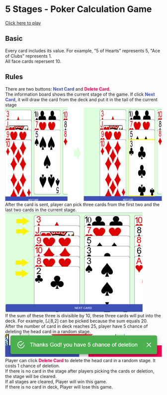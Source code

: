 # 5 Stages - Poker Calculation Game

<a href="https://maoji-programming.github.io/5stages/">Click here to play</a>

## Basic
Every card includes its value. For example, "5 of Hearts" represents 5, "Ace of Clubs" represents 1.<br>
All face cards repersent 10.


## Rules
There are two buttons: <span style="color:#3f51b5"><b>Next Card</b></span> and <span style="color:#f50057"><b>Delete Card</b></span>.<br>
The information board shows the current stage of the game. If click <span style="color:#3f51b5"><b>Next Card</b></span>, it will draw the card from the deck and put it in the tail of the current stage<br>
<img height="300px" src="./public/guide/img1.png"></img><br>
After the card is sent, player can pick three cards from the first two and the last two cards in the current stage.<br>
<img height="320px" src="./public/guide/img2.png"></img><br>
If the sum of these three is divisible by 10, these three cards will put into the deck. For example, [J,8,2] can be picked because the sum equals 20.<br>
After the number of card in deck reaches 25, player have 5 chance of deleting the head card in a random stage.<br>
<img  src="./public/guide/img3.png"></img><br>
Player can click <span style="color:#f50057"><b>Delete Card</b></span> to delete the head card in a random stage. It costs 1 chance of deletion.<br>
If there is no card in the stage after players picking the cards or deletion, the stage will be cleared.<br>
If all stages are cleared, Player will win this game.<br>
If there is no card in deck, Player will lose this game.<br>
